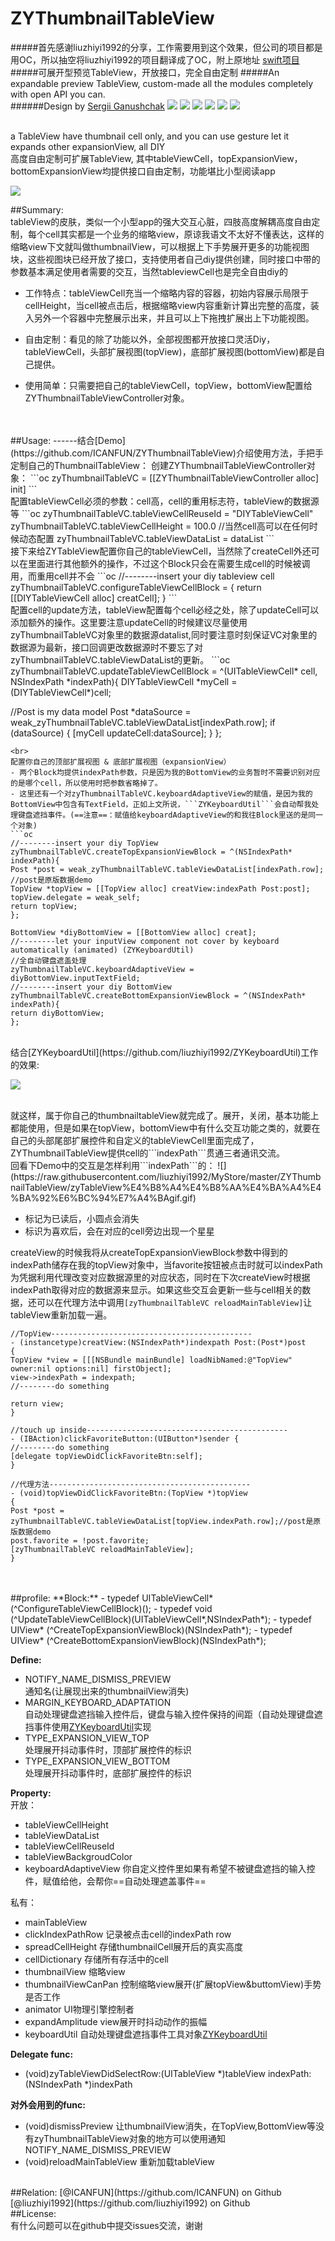 # ZYThumbnailTableView
#####首先感谢liuzhiyi1992的分享，工作需要用到这个效果，但公司的项目都是用OC，所以抽空将liuzhiyi1992的项目翻译成了OC，附上原地址
[swift项目](https://github.com/liuzhiyi1992/ZYThumbnailTableView)
#####可展开型预览TableView，开放接口，完全自由定制
#####An expandable preview TableView, custom-made all the modules completely with open API you can.  
######Design by [Sergii Ganushchak](https://dribbble.com/shots/2261899-3D-Touch-Preview) 
![](https://img.shields.io/badge/pod-v0.5.1-blue.svg)
![](https://img.shields.io/badge/objc-expect-red.svg)
![](https://img.shields.io/badge/swift-perfect-green.svg)
![](https://img.shields.io/badge/Supporting-iOS7.1+-orange.svg)
![](https://img.shields.io/badge/build-passing-brightgreen.svg)
![](https://img.shields.io/badge/license-MIT-brightgreen.svg)  
<br>

a TableView have thumbnail cell only, and you can use gesture let it expands other expansionView, all DIY  
高度自由定制可扩展TableView, 其中tableViewCell，topExpansionView，bottomExpansionView均提供接口自由定制，功能堪比小型阅读app

![](https://raw.githubusercontent.com/liuzhiyi1992/MyStore/master/ZYThumbnailTableView/ZYThumbnailTableView%E6%BC%94%E7%A4%BAgif2.gif)   


##Summary:  
tableView的皮肤，类似一个小型app的强大交互心脏，四肢高度解耦高度自由定制，每个cell其实都是一个业务的缩略view，原谅我语文不太好不懂表达，这样的缩略view下文就叫做thumbnailView，可以根据上下手势展开更多的功能视图块，这些视图块已经开放了接口，支持使用者自己diy提供创建，同时接口中带的参数基本满足使用者需要的交互，当然tableviewCell也是完全自由diy的

- 工作特点：tableViewCell充当一个缩略内容的容器，初始内容展示局限于cellHeight，当cell被点击后，根据缩略view内容重新计算出完整的高度，装入另外一个容器中完整展示出来，并且可以上下拖拽扩展出上下功能视图。  

- 自由定制：看见的除了功能以外，全部视图都开放接口灵活Diy，tableViewCell，头部扩展视图(topView)，底部扩展视图(bottomView)都是自己提供。  

- 使用简单：只需要把自己的tableViewCell，topView，bottomView配置给ZYThumbnailTableViewController对象。  


<br>  

<br>
##Usage:  
------结合[Demo](https://github.com/ICANFUN/ZYThumbnailTableView)介绍使用方法，手把手定制自己的ThumbnailTableView：  
创建ZYThumbnailTableViewController对象：  
```oc
zyThumbnailTableVC = [[ZYThumbnailTableViewController alloc] init]
```  
<br>
配置tableViewCell必须的参数：cell高，cell的重用标志符，tableView的数据源等
```oc
zyThumbnailTableVC.tableViewCellReuseId = "DIYTableViewCell"
zyThumbnailTableVC.tableViewCellHeight = 100.0
//当然cell高可以在任何时候动态配置
zyThumbnailTableVC.tableViewDataList = dataList
```  
<br>
接下来给ZYTableView配置你自己的tableViewCell，当然除了createCell外还可以在里面进行其他额外的操作，不过这个Block只会在需要生成cell的时候被调用，而重用cell并不会
```oc
//--------insert your diy tableview cell
zyThumbnailTableVC.configureTableViewCellBlock = {
return [[DIYTableViewCell alloc] creatCell];
}
```  
<br>
配置cell的update方法，tableView配置每个cell必经之处，除了updateCell可以添加额外的操作。这里要注意updateCell的时候建议尽量使用zyThumbnailTableVC对象里的数据源datalist,同时要注意时刻保证VC对象里的数据源为最新，接口回调更改数据源时不要忘了对zyThumbnailTableVC.tableViewDataList的更新。
```oc
zyThumbnailTableVC.updateTableViewCellBlock =  ^(UITableViewCell* cell, NSIndexPath *indexPath){
DIYTableViewCell *myCell = (DIYTableViewCell*)cell;

//Post is my data model
Post *dataSource = weak_zyThumbnailTableVC.tableViewDataList[indexPath.row];
if (dataSource) {
[myCell updateCell:dataSource];
}
};
```  
<br>
配置你自己的顶部扩展视图 & 底部扩展视图（expansionView）  
- 两个Block均提供indexPath参数，只是因为我的BottomView的业务暂时不需要识别对应的是哪个cell，所以使用时把参数省略掉了。  
- 这里还有一个对zyThumbnailTableVC.keyboardAdaptiveView的赋值，是因为我的BottomView中包含有TextField，正如上文所说，```ZYKeyboardUtil```会自动帮我处理键盘遮挡事件。(==注意==：赋值给keyboardAdaptiveView的和我往Block里送的是同一个对象)
```oc
//--------insert your diy TopView
zyThumbnailTableVC.createTopExpansionViewBlock = ^(NSIndexPath* indexPath){
Post *post = weak_zyThumbnailTableVC.tableViewDataList[indexPath.row]; //post是原版数据demo
TopView *topView = [[TopView alloc] creatView:indexPath Post:post];
topView.delegate = weak_self;
return topView;
};

BottomView *diyBottomView = [[BottomView alloc] creat];
//--------let your inputView component not cover by keyboard automatically (animated) (ZYKeyboardUtil)
//全自动键盘遮盖处理
zyThumbnailTableVC.keyboardAdaptiveView = diyBottomView.inputTextField;
//--------insert your diy BottomView
zyThumbnailTableVC.createBottomExpansionViewBlock = ^(NSIndexPath* indexPath){
return diyBottomView;
};
```  
<br>
结合[ZYKeyboardUtil](https://github.com/liuzhiyi1992/ZYKeyboardUtil)工作的效果:  

![](https://raw.githubusercontent.com/liuzhiyi1992/MyStore/master/ZYThumbnailTableView/ZYThumbnailTableView%E9%85%8D%E5%90%88ZYKeyboardUtil%E6%BC%94%E7%A4%BAgif.gif)  

<br>
就这样，属于你自己的thumbnailtableView就完成了。展开，关闭，基本功能上都能使用，但是如果在topView，bottomView中有什么交互功能之类的，就要在自己的头部尾部扩展控件和自定义的tableViewCell里面完成了，ZYThumbnailTableView提供cell的```indexPath```贯通三者通讯交流。  

<br>
回看下Demo中的交互是怎样利用```indexPath```的：  
![](https://raw.githubusercontent.com/liuzhiyi1992/MyStore/master/ZYThumbnailTableView/zyTableView%E4%B8%A4%E4%B8%AA%E4%BA%A4%E4%BA%92%E6%BC%94%E7%A4%BAgif.gif)  

- 标记为已读后，小圆点会消失  
- 标识为喜欢后，会在对应的cell旁边出现一个星星  

createView的时候我将从createTopExpansionViewBlock参数中得到的indexPath储存在我的topView对象中，当favorite按钮被点击时就可以indexPath为凭据利用代理改变对应数据源里的对应状态，同时在下次createView时根据indexPath取得对应的数据源来显示。如果这些交互会更新一些与cell相关的数据，还可以在代理方法中调用```[zyThumbnailTableVC reloadMainTableView]```让tableView重新加载一遍。
```oc
//TopView---------------------------------------------
- (instancetype)creatView:(NSIndexPath*)indexpath Post:(Post*)post
{
TopView *view = [[[NSBundle mainBundle] loadNibNamed:@"TopView" owner:nil options:nil] firstObject];
view->indexPath = indexpath;
//--------do something

return view;
}

//touch up inside---------------------------------------------
- (IBAction)clickFavoriteButton:(UIButton*)sender {
//--------do something
[delegate topViewDidClickFavoriteBtn:self];
}

//代理方法---------------------------------------------
- (void)topViewDidClickFavoriteBtn:(TopView *)topView
{
Post *post = zyThumbnailTableVC.tableViewDataList[topView.indexPath.row];//post是原版数据demo
post.favorite = !post.favorite;
[zyThumbnailTableVC reloadMainTableView];
}
```  
<br>


<br>
##profile:  
**Block:**  
- typedef UITableViewCell* (^ConfigureTableViewCellBlock)();
- typedef void (^UpdateTableViewCellBlock)(UITableViewCell*,NSIndexPath*);
- typedef UIView* (^CreateTopExpansionViewBlock)(NSIndexPath*);
- typedef UIView* (^CreateBottomExpansionViewBlock)(NSIndexPath*);  

**Define:**  
- NOTIFY_NAME_DISMISS_PREVIEW   
通知名(让展现出来的thumbnailView消失)  
- MARGIN_KEYBOARD_ADAPTATION    
自动处理键盘遮挡输入控件后，键盘与输入控件保持的间距（自动处理键盘遮挡事件使用[ZYKeyboardUtil](https://github.com/liuzhiyi1992/ZYKeyboardUtil)实现  
- TYPE_EXPANSION_VIEW_TOP  
处理展开抖动事件时，顶部扩展控件的标识  
- TYPE_EXPANSION_VIEW_BOTTOM  
处理展开抖动事件时，底部扩展控件的标识  

**Property:**  
开放：  
- tableViewCellHeight  
- tableViewDataList  
- tableViewCellReuseId  
- tableViewBackgroudColor
- keyboardAdaptiveView  你自定义控件里如果有希望不被键盘遮挡的输入控件，赋值给他，会帮你==自动处理遮盖事件==  

私有：  
- mainTableView  
- clickIndexPathRow  记录被点击cell的indexPath row  
- spreadCellHeight  存储thumbnailCell展开后的真实高度  
- cellDictionary  存储所有存活中的cell  
- thumbnailView  缩略view
- thumbnailViewCanPan  控制缩略view展开(扩展topView&buttomView)手势是否工作  
- animator  UI物理引擎控制者  
- expandAmplitude  view展开时抖动动作的振幅  
- keyboardUtil  自动处理键盘遮挡事件工具对象[ZYKeyboardUtil](https://github.com/liuzhiyi1992/ZYKeyboardUtil)  


**Delegate func:**  
- (void)zyTableViewDidSelectRow:(UITableView *)tableView indexPath:(NSIndexPath *)indexPath


**对外会用到的func:**  
- (void)dismissPreview 
让thumbnailView消失，在TopView,BottomView等没有zyThumbnailTableView对象的地方可以使用通知NOTIFY_NAME_DISMISS_PREVIEW    
- (void)reloadMainTableView
重新加载tableView  


<br>
##Relation:  
[@ICANFUN](https://github.com/ICANFUN) on Github
<br>
[@liuzhiyi1992](https://github.com/liuzhiyi1992) on Github  

<br>
##License:  

<br>
有什么问题可以在github中提交issues交流，谢谢